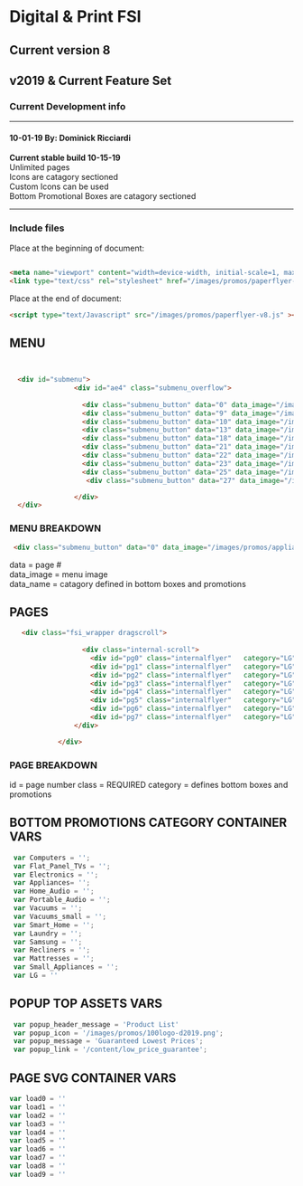 # Digital &amp; Print FSI
## Current version 8
## v2019 &amp; Current Feature Set

### Current Development info

---

#### 10-01-19 By: Dominick Ricciardi

**Current stable build 10-15-19**\
Unlimited pages\
Icons are catagory sectioned\
Custom Icons can be used\
Bottom Promotional Boxes are catagory sectioned

---

### Include files

Place at the beginning of document:

```HTML

<meta name="viewport" content="width=device-width, initial-scale=1, maximum-scale=1, user-scalable=no">
<link type="text/css" rel="stylesheet" href="/images/promos/paperflyer-v8-min.css"> 
```

Place at the end of document:

```HTML
<script type="text/Javascript" src="/images/promos/paperflyer-v8.js" ></script> 
```

## MENU

```HTML


  <div id="submenu">
                <div id="ae4" class="submenu_overflow">
                
                  <div class="submenu_button" data="0" data_image="/images/promos/appliance_menu_image-2019.png" data_name="Appliances"></div>
                  <div class="submenu_button" data="9" data_image="/images/promos/small_apps_menu_image-2019.png"data_name="Small Appliances"></div>
                  <div class="submenu_button" data="10" data_image="/images/promos/lg-appliance-215x215.jpg" data_name="LG Appliances"></div>
                  <div class="submenu_button" data="13" data_image="/images/promos/LG-OLED-215x215.jpg" data_name="LG TVs"></div>
                  <div class="submenu_button" data="18" data_image="/images/promos/tv_menu_image-2019.png" data_name="Flat Panel TVs"></div>
                  <div class="submenu_button" data="21" data_image="/images/promos/menu-item2019a-11.png"data_name="Smart Home"></div>
                  <div class="submenu_button" data="22" data_image="/images/promos/computers_menu_image-2019.png" data_name="Computers"></div>
                  <div class="submenu_button" data="23" data_image="/images/promos/electronics_menu_image-2019.png"data_name="Electronics"></div>  
                  <div class="submenu_button" data="25" data_image="/images/promos/menu-item2019a-8.png"data_name="Mattresses"></div>
                   <div class="submenu_button" data="27" data_image="/images/promos/home_audio_menu_image-2019.png"data_name="Home Audio"></div>

                </div>
  </div>
```

### MENU BREAKDOWN
```HTML
 <div class="submenu_button" data="0" data_image="/images/promos/appliance_menu_image-2019.png" data_ name="Appliances"></div>
 ```
 data = page #\
 data_image = menu image\
 data_name = catagory defined in bottom boxes and promotions


## PAGES

```HTML
   <div class="fsi_wrapper dragscroll">
            
                  <div class="internal-scroll">
                    <div id="pg0" class="internalflyer"   category="LG"></div> 
                    <div id="pg1" class="internalflyer"   category="LG"></div> 
                    <div id="pg2" class="internalflyer"   category="LG"></div> 
                    <div id="pg3" class="internalflyer"   category="LG"></div> 
                    <div id="pg4" class="internalflyer"   category="LG"></div> 
                    <div id="pg5" class="internalflyer"   category="LG"></div> 
                    <div id="pg6" class="internalflyer"   category="LG"></div> 
                    <div id="pg7" class="internalflyer"   category="LG"></div> 
                </div>

            </div>
```

### PAGE BREAKDOWN
id = page number
class = REQUIRED
category = defines bottom boxes and promotions


  ## BOTTOM PROMOTIONS CATEGORY CONTAINER VARS

```JAVASCRIPT
 var Computers = '';
 var Flat_Panel_TVs = '';
 var Electronics = '';
 var Appliances= '';
 var Home_Audio = '';
 var Portable_Audio = '';
 var Vacuums = '';
 var Vacuums_small = '';
 var Smart_Home = '';
 var Laundry = '';
 var Samsung = '';
 var Recliners = '';
 var Mattresses = '';
 var Small_Appliances = '';
 var LG = ''
```
 ## POPUP TOP ASSETS VARS

```JAVASCRIPT
 var popup_header_message = 'Product List'
 var popup_icon = '/images/promos/100logo-d2019.png';
 var popup_message = 'Guaranteed Lowest Prices';
 var popup_link = '/content/low_price_guarantee';
```

  ## PAGE SVG CONTAINER VARS

```JAVASCRIPT
var load0 = ''
var load1 = ''
var load2 = ''
var load3 = ''
var load4 = ''
var load5 = ''
var load6 = ''
var load7 = ''
var load8 = ''
var load9 = ''
```